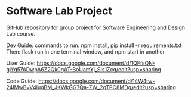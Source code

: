 # Software Lab Project
GitHub repository for group project for Software Engineering and Design Lab course.

Dev Guide:
commands to run: npm install, pip install -r requirements.txt 
Then: flask run in one terminal window, and npm start in another

User Guide:
https://docs.google.com/document/d/1QFfsQN-giYg57ADwpA6Z2Qk0gAT-BoUamYj_SIs1Zcg/edit?usp=sharing

Code Guide:
https://docs.google.com/document/d/14W4tw-24IMwBvV4luqBM_JKWkGG7Qa-ZW_2qTPC8MDg/edit?usp=sharing
